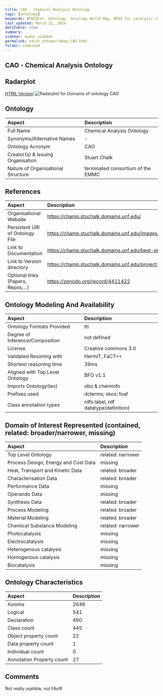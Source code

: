 ```yaml
---
title: CAO - Chemical Analysis Ontology
tags: [ontology]
keywords: NFDI4Cat, Ontology, Ontology World Map, NFDI for catalysis related research, semantic web
last_updated: March 22, 2024
datatable: true
summary:
sidebar: mydoc_sidebar
permalink: n4cat_ontoworldmap_CAO.html
folder: combined
---
```

## CAO - Chemical Analysis Ontology


 ## Radarplot 

 [HTML-Version](../radarplots/Radarplot_CAO.html) ![Radarplot for Domains of ontology CAO](../radarplots/Radarplot_CAO.svg) 
## Ontology

|Aspect |Description| 
 |:---|:---|
| Full Name | Chemical Analysis Ontology |
| Synonyms/Alternative Names | - |
| Ontology Acronym | CAO |
| Creator(s) & Issuing Organisation | Stuart Chalk |
| Nature of Organisational Structure | terminated consortium of the EMMC |

## References

|Aspect |Description| 
 |:---|:---|
| Organisational Website | https://champ.stuchalk.domains.unf.edu/ |
| Persistent URI of Ontology File | https://champ.stuchalk.domains.unf.edu/images/ontology/cao.owl |
| Link to Documentation | https://champ.stuchalk.domains.unf.edu/best-practices |
| Link to Version directory | https://champ.stuchalk.domains.unf.edu/project-roadmap |
| Optional links (Papers, Repos,...) | https://zenodo.org/record/4411422 |

## Ontology Modeling And Availability

|Aspect |Description| 
 |:---|:---|
| Ontology Formats Provided | ttl |
| Degree of Inference/Composition | not defined |
| License | Creative commons 3.0 |
| Validated Resoning with | HermiT, FaCT++ |
| Shortest reasoning time | 39ms |
| Aligned with Top Level Ontology | BFO v1.1 |
| Imports Ontology(ies) | obo & cheminfo |
| Prefixes used | dcterms; skos; foaf |
| Class annotation types | rdfs:label, rdf datatype(definition) |

## Domain of Interest Represented (contained, related: broader/narrower, missing)

|Aspect |Description| 
 |:---|:---|
| Top Level Ontology | related: narrower |
| Process Design, Energy and Cost Data | missing |
| Heat, Transport and Kinetic Data | related: broader |
| Characterisation Data | related: broader |
| Performance Data | missing |
| Operando Data | missing |
| Synthesis Data | related: broader |
| Process Modeling | related: broader |
| Material Modeling | related: broader |
| Chemical Substance Modeling | related: narrower |
| Photocatalysis | missing |
| Electrocatalysis | missing |
| Heterogenous catalysis | missing |
| Homogenous catalysis | missing |
| Biocatalysis | missing |

## Ontology Characteristics

|Aspect |Description| 
 |:---|:---|
| Axioms | 2646 |
| Logical | 541 |
| Declaration | 490 |
| Class count | 445 |
| Object property count | 22 |
| Data property count | 1 |
| Individual count | 0 |
| Annotation Property count | 27 |

## Comments

Not really usahble, not FAvIR

